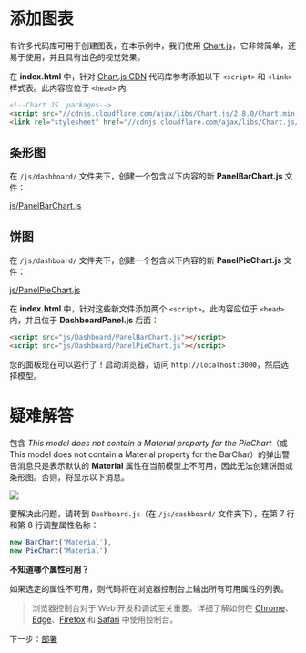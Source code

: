 # 添加图表

有许多代码库可用于创建图表，在本示例中，我们使用 [Chart.js](https://www.chartjs.org/)，它非常简单，还易于使用，并且具有出色的视觉效果。

在 **index.html** 中，针对 [Chart.js CDN](https://cdnjs.com/libraries/Chart.js) 代码库参考添加以下 `<script>` 和 `<link>` 样式表。此内容应位于 `<head>` 内 

```html
<!--Chart JS  packages-->
<script src="//cdnjs.cloudflare.com/ajax/libs/Chart.js/2.8.0/Chart.min.js" ></script>
<link rel="stylesheet" href="//cdnjs.cloudflare.com/ajax/libs/Chart.js/2.8.0/Chart.min.css" />
```

## 条形图

在 `/js/dashboard/` 文件夹下，创建一个包含以下内容的新 **PanelBarChart.js** 文件：

[js/PanelBarChart.js](_snippets/dashboard/js/PanelBarChart.js ':include :type=code javascript')

## 饼图

在 `/js/dashboard/` 文件夹下，创建一个包含以下内容的新 **PanelPieChart.js** 文件：

[js/PanelPieChart.js](_snippets/dashboard/js/PanelPieChart.js ':include :type=code javascript')

在 **index.html** 中，针对这些新文件添加两个 `<script>`。此内容应位于 `<head>` 内，并且位于 **DashboardPanel.js** 后面：

```html
<script src="js/Dashboard/PanelBarChart.js"></script>
<script src="js/Dashboard/PanelPieChart.js"></script>
```

您的面板现在可以运行了！启动浏览器，访问 `http://localhost:3000`，然后选择模型。

# 疑难解答

包含 *This model does not contain a Material property for the PieChart*（或 This model does not contain a Material property for the BarChar）的弹出警告消息只是表示默认的 **Material** 属性在当前模型上不可用，因此无法创建饼图或条形图。否则，将显示以下消息。

![](_media/javascript/js_dashboard_propertymissing.png)

要解决此问题，请转到 `Dashboard.js`（在 `/js/dashboard/` 文件夹下），在第 7 行和第 8 行调整属性名称：

```javascript
new BarChart('Material'),
new PieChart('Material')
```

**不知道哪个属性可用？**

如果选定的属性不可用，则代码将在浏览器控制台上输出所有可用属性的列表。 

> 浏览器控制台对于 Web 开发和调试至关重要。详细了解如何在 [Chrome](https://developers.google.com/web/tools/chrome-devtools/console/)、[Edge](https://docs.microsoft.com/en-us/microsoft-edge/devtools-guide/console)、[Firefox](https://developer.mozilla.org/en-US/docs/Tools/Web_Console/Opening_the_Web_Console) 和 [Safari](https://developer.apple.com/safari/tools/) 中使用控制台。

下一步：[部署](/zh-CN/deployment/)